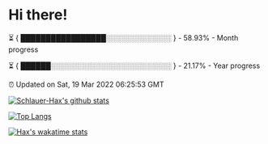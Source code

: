# Hi there!

⏳ { █████████████████░░░░░░░░░░░░░ } - 58.93% - Month progress

⏳ { ██████░░░░░░░░░░░░░░░░░░░░░░░░ } - 21.17% - Year progress

⏰ Updated on Sat, 19 Mar 2022 06:25:53 GMT


[![Schlauer-Hax's github stats](https://github-readme-stats.vercel.app/api?username=Schlauer-Hax&show_icons=true&theme=dark&count_private=true)](https://github.com/Schlauer-Hax)


[![Top Langs](https://github-readme-stats.vercel.app/api/top-langs/?username=Schlauer-Hax&layout=compact&theme=dark)](https://github.com/Schlauer-Hax?tab=repositories)


[![Hax's wakatime stats](https://github-readme-stats.vercel.app/api/wakatime?username=Hax&theme=dark)](https://wakatime.com/@Hax)


